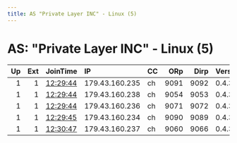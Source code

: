 ```yaml
---
title: AS "Private Layer INC" - Linux (5)
---
```


# AS: "Private Layer INC" - Linux (5)

|   Up |   Ext | JoinTime                                                                                            | IP             | CC   |   ORp |   Dirp | Version   | Contact   | Nickname   |   eFamMembers |
|-----:|------:|:----------------------------------------------------------------------------------------------------|:---------------|:-----|------:|-------:|:----------|:----------|:-----------|--------------:|
|    1 |     1 | [12:29:44](https://metrics.torproject.org/rs.html#details/69F41C1A051A6DDD659F19D9A01920ECB1E6C202) | 179.43.160.235 | ch   |  9091 |   9092 | 0.4.3.6   | eth       | eth        |             1 |
|    1 |     1 | [12:29:44](https://metrics.torproject.org/rs.html#details/892178B2FAEDC66CAC4091F343264B58064D5B26) | 179.43.160.238 | ch   |  9054 |   9053 | 0.4.3.6   | patrol    | patrol     |             1 |
|    1 |     1 | [12:29:44](https://metrics.torproject.org/rs.html#details/FE4A7F1610111DF2F18A564F74F695D0964EC58E) | 179.43.160.236 | ch   |  9071 |   9072 | 0.4.3.6   | icanhaz   | icanhaz    |             1 |
|    1 |     1 | [12:29:45](https://metrics.torproject.org/rs.html#details/8A91128C84415B64F3DB85B49EB88342EAE31249) | 179.43.160.234 | ch   |  9090 |   9089 | 0.4.3.6   | encro     | encro      |             1 |
|    1 |     1 | [12:30:47](https://metrics.torproject.org/rs.html#details/EB44DEFA821E3672B955ED9B14E28C36F80C5FA8) | 179.43.160.237 | ch   |  9060 |   9066 | 0.4.3.6   | notor     | notor      |             1 |
